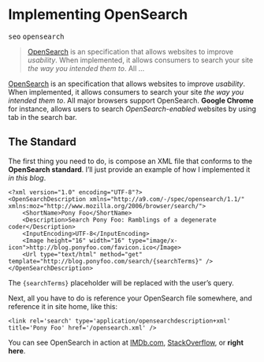 <div></div>

<h1>Implementing OpenSearch</h1>

<p><kbd>seo</kbd> <kbd>opensearch</kbd></p>

<blockquote><p><a href="http://www.opensearch.org/" target="_blank">OpenSearch</a> is an specification that allows websites to improve <em>usability</em>. When implemented, it allows consumers to search your site <em>the way you intended them to</em>. All &#x2026;</p></blockquote>

<div><p><a href="http://www.opensearch.org/" target="_blank">OpenSearch</a> is an specification that allows websites to improve <em>usability</em>. When implemented, it allows consumers to search your site <em>the way you intended them to</em>. All major browsers support OpenSearch. <strong>Google Chrome</strong> for instance, allows users to search <em>OpenSearch-enabled</em> websites by using tab in the search bar.</p></div>

<div></div>

<div></div>

<div><h2 id="the-standard">The Standard</h2> <p>The first thing you need to do, is compose an XML file that conforms to the <strong>OpenSearch standard</strong>. I&#x2019;ll just provide an example of how I implemented it <em>in this blog</em>.</p> <pre class="md-code-block"><code class="md-code md-lang-xml"><span class="md-code-pi">&lt;?xml version=&quot;1.0&quot; encoding=&quot;UTF-8&quot;?&gt;</span>
<span class="md-code-tag">&lt;<span class="md-code-title">OpenSearchDescription</span> <span class="md-code-attribute">xmlns</span>=<span class="md-code-value">&quot;http://a9.com/-/spec/opensearch/1.1/&quot;</span> <span class="md-code-attribute">xmlns:moz</span>=<span class="md-code-value">&quot;http://www.mozilla.org/2006/browser/search/&quot;</span>&gt;</span>
    <span class="md-code-tag">&lt;<span class="md-code-title">ShortName</span>&gt;</span>Pony Foo<span class="md-code-tag">&lt;/<span class="md-code-title">ShortName</span>&gt;</span>
    <span class="md-code-tag">&lt;<span class="md-code-title">Description</span>&gt;</span>Search Pony Foo: Ramblings of a degenerate coder<span class="md-code-tag">&lt;/<span class="md-code-title">Description</span>&gt;</span>
    <span class="md-code-tag">&lt;<span class="md-code-title">InputEncoding</span>&gt;</span>UTF-8<span class="md-code-tag">&lt;/<span class="md-code-title">InputEncoding</span>&gt;</span>
    <span class="md-code-tag">&lt;<span class="md-code-title">Image</span> <span class="md-code-attribute">height</span>=<span class="md-code-value">&quot;16&quot;</span> <span class="md-code-attribute">width</span>=<span class="md-code-value">&quot;16&quot;</span> <span class="md-code-attribute">type</span>=<span class="md-code-value">&quot;image/x-icon&quot;</span>&gt;</span>http://blog.ponyfoo.com/favicon.ico<span class="md-code-tag">&lt;/<span class="md-code-title">Image</span>&gt;</span>
    <span class="md-code-tag">&lt;<span class="md-code-title">Url</span> <span class="md-code-attribute">type</span>=<span class="md-code-value">&quot;text/html&quot;</span> <span class="md-code-attribute">method</span>=<span class="md-code-value">&quot;get&quot;</span> <span class="md-code-attribute">template</span>=<span class="md-code-value">&quot;http://blog.ponyfoo.com/search/{searchTerms}&quot;</span> /&gt;</span>
<span class="md-code-tag">&lt;/<span class="md-code-title">OpenSearchDescription</span>&gt;</span>
</code></pre> <p>The <code class="md-code md-code-inline">{searchTerms}</code> placeholder will be replaced with the user&#x2019;s query.</p> <p>Next, all you have to do is reference your OpenSearch file somewhere, and reference it in site home, like this:</p> <pre class="md-code-block"><code class="md-code md-lang-xml"><span class="md-code-tag">&lt;<span class="md-code-title">link</span> <span class="md-code-attribute">rel</span>=<span class="md-code-value">&apos;search&apos;</span> <span class="md-code-attribute">type</span>=<span class="md-code-value">&apos;application/opensearchdescription+xml&apos;</span> <span class="md-code-attribute">title</span>=<span class="md-code-value">&apos;Pony Foo&apos;</span> <span class="md-code-attribute">href</span>=<span class="md-code-value">&apos;/opensearch.xml&apos;</span> /&gt;</span>
</code></pre> <p>You can see OpenSearch in action at <a href="http://imdb.com/" target="_blank" aria-label="IMDb">IMDb.com</a>, <a href="http://stackoverflow.com/" target="_blank" aria-label="Stack Overflow">StackOverflow</a>, or <strong>right here</strong>.</p></div>
